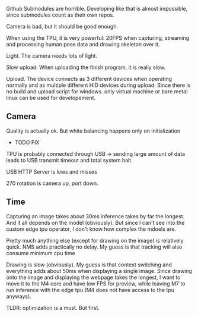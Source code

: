 Github Submodules are horrible. Developing like that is almost impossible, since submodules count as their own repos.

Camera is bad, but it should be good enough.

When using the TPU, it is very powerful: 20FPS when capturing, streaming and processing human pose data and drawing skeleton over it.

Light. The camera needs lots of light.

Slow upload. When uploading the finish program, it is really slow.

Upload. The device connects as 3 different devices when operating normally and as multiple different HID devices during upload. Since there is no build and upload script for windows. only virtual machine or bare metal linux can be used for developement.

## Camera
Quality is actually ok. But white balancing happens only on initialization
- TODO FIX

TPU is probably connected through USB -> sending large amount of data leads to USB transmit timeout and total system halt.

USB HTTP Server is lows and misses

270 rotation is camera up, port down.

## Time
Capturing an image takes about 30ms
inference takes by far the longest. And it all depends on the model (obviously). But since I can't see into the custom edge tpu operator, I don't know how complex the mdoels are.

Pretty much anything else (except for drawing on the image) is relatively quick.
NMS adds practically no delay.
My guess is that tracking will also consume minimum cpu time

Drawing is slow (obviously). My guess is that context switching and everything adds about 50ms when displaying a single image.
Since drawing onto the image and displaying the webpage takes the longest, I want to move it to the M4 core and have low FPS for preview, while leaving M7 to run inference with the edge tpu (M4 does not have access to the tpu anyways).

TLDR: optimization is a must. But first.
